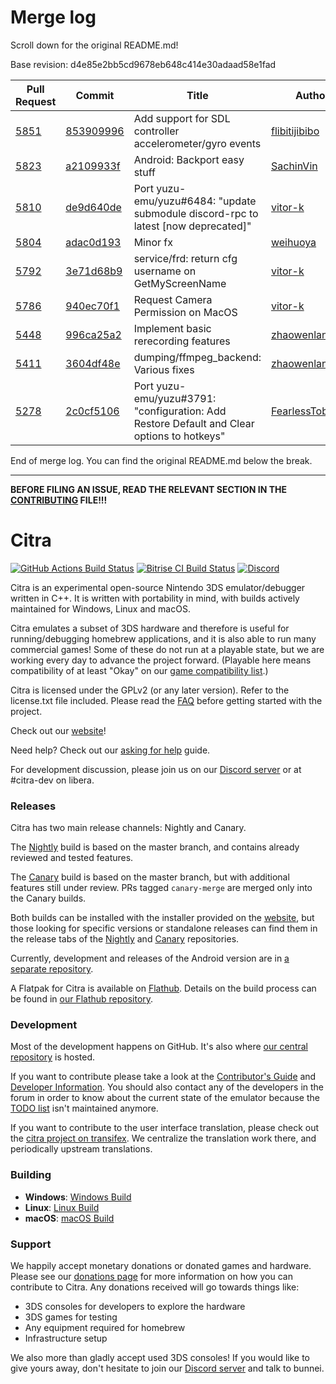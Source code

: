 # Merge log

Scroll down for the original README.md!

Base revision: d4e85e2bb5cd9678eb648c414e30adaad58e1fad

|Pull Request|Commit|Title|Author|Merged?|
|----|----|----|----|----|
|[5851](https://github.com/citra-emu/citra/pull/5851)|[853909996](https://github.com/citra-emu/citra/pull/5851/files/)|Add support for SDL controller accelerometer/gyro events|[flibitijibibo](https://github.com/flibitijibibo)|Yes|
|[5823](https://github.com/citra-emu/citra/pull/5823)|[a2109933f](https://github.com/citra-emu/citra/pull/5823/files/)|Android: Backport easy stuff|[SachinVin](https://github.com/SachinVin)|Yes|
|[5810](https://github.com/citra-emu/citra/pull/5810)|[de9d640de](https://github.com/citra-emu/citra/pull/5810/files/)|Port yuzu-emu/yuzu#6484: "update submodule discord-rpc to latest [now deprecated]"|[vitor-k](https://github.com/vitor-k)|Yes|
|[5804](https://github.com/citra-emu/citra/pull/5804)|[adac0d193](https://github.com/citra-emu/citra/pull/5804/files/)|Minor fx|[weihuoya](https://github.com/weihuoya)|Yes|
|[5792](https://github.com/citra-emu/citra/pull/5792)|[3e71d68b9](https://github.com/citra-emu/citra/pull/5792/files/)|service/frd: return cfg username on GetMyScreenName|[vitor-k](https://github.com/vitor-k)|Yes|
|[5786](https://github.com/citra-emu/citra/pull/5786)|[940ec70f1](https://github.com/citra-emu/citra/pull/5786/files/)|Request Camera Permission on MacOS|[vitor-k](https://github.com/vitor-k)|Yes|
|[5448](https://github.com/citra-emu/citra/pull/5448)|[996ca25a2](https://github.com/citra-emu/citra/pull/5448/files/)|Implement basic rerecording features|[zhaowenlan1779](https://github.com/zhaowenlan1779)|Yes|
|[5411](https://github.com/citra-emu/citra/pull/5411)|[3604df48e](https://github.com/citra-emu/citra/pull/5411/files/)|dumping/ffmpeg_backend: Various fixes|[zhaowenlan1779](https://github.com/zhaowenlan1779)|Yes|
|[5278](https://github.com/citra-emu/citra/pull/5278)|[2c0cf5106](https://github.com/citra-emu/citra/pull/5278/files/)|Port yuzu-emu/yuzu#3791: "configuration: Add Restore Default and Clear options to hotkeys"|[FearlessTobi](https://github.com/FearlessTobi)|Yes|


End of merge log. You can find the original README.md below the break.

------

**BEFORE FILING AN ISSUE, READ THE RELEVANT SECTION IN THE [CONTRIBUTING](https://github.com/citra-emu/citra/wiki/Contributing#reporting-issues) FILE!!!**

# Citra

[![GitHub Actions Build Status](https://github.com/citra-emu/citra/workflows/citra-ci/badge.svg)](https://github.com/citra-emu/citra/actions)
[![Bitrise CI Build Status](https://app.bitrise.io/app/4ccd8e5720f0d13b/status.svg?token=H32TmbCwxb3OQ-M66KbAyw&branch=master)](https://app.bitrise.io/app/4ccd8e5720f0d13b)
[![Discord](https://img.shields.io/discord/220740965957107713?color=%237289DA&label=Citra&logo=discord&logoColor=white)](https://discord.gg/FAXfZV9)

Citra is an experimental open-source Nintendo 3DS emulator/debugger written in C++. It is written with portability in mind, with builds actively maintained for Windows, Linux and macOS.

Citra emulates a subset of 3DS hardware and therefore is useful for running/debugging homebrew applications, and it is also able to run many commercial games! Some of these do not run at a playable state, but we are working every day to advance the project forward. (Playable here means compatibility of at least "Okay" on our [game compatibility list](https://citra-emu.org/game).)

Citra is licensed under the GPLv2 (or any later version). Refer to the license.txt file included. Please read the [FAQ](https://citra-emu.org/wiki/faq/) before getting started with the project.

Check out our [website](https://citra-emu.org/)!

Need help? Check out our [asking for help](https://citra-emu.org/help/reference/asking/) guide.

For development discussion, please join us on our [Discord server](https://citra-emu.org/discord/) or at #citra-dev on libera.

### Releases

Citra has two main release channels: Nightly and Canary.

The [Nightly](https://github.com/citra-emu/citra-nightly) build is based on the master branch, and contains already reviewed and tested features.

The [Canary](https://github.com/citra-emu/citra-canary) build is based on the master branch, but with additional features still under review. PRs tagged `canary-merge` are merged only into the Canary builds.

Both builds can be installed with the installer provided on the [website](https://citra-emu.org/download/), but those looking for specific versions or standalone releases can find them in the release tabs of the [Nightly](https://github.com/citra-emu/citra-nightly/releases) and [Canary](https://github.com/citra-emu/citra-canary/releases) repositories.

Currently, development and releases of the Android version are in [a separate repository](https://github.com/citra-emu/citra-android).

A Flatpak for Citra is available on [Flathub](https://flathub.org/apps/details/org.citra_emu.citra). Details on the build process can be found in [our Flathub repository](https://github.com/flathub/org.citra_emu.citra).

### Development

Most of the development happens on GitHub. It's also where [our central repository](https://github.com/citra-emu/citra) is hosted.

If you want to contribute please take a look at the [Contributor's Guide](https://github.com/citra-emu/citra/wiki/Contributing) and [Developer Information](https://github.com/citra-emu/citra/wiki/Developer-Information). You should also contact any of the developers in the forum in order to know about the current state of the emulator because the [TODO list](https://docs.google.com/document/d/1SWIop0uBI9IW8VGg97TAtoT_CHNoP42FzYmvG1F4QDA) isn't maintained anymore.

If you want to contribute to the user interface translation, please check out the [citra project on transifex](https://www.transifex.com/citra/citra). We centralize the translation work there, and periodically upstream translations.

### Building

* __Windows__: [Windows Build](https://github.com/citra-emu/citra/wiki/Building-For-Windows)
* __Linux__: [Linux Build](https://github.com/citra-emu/citra/wiki/Building-For-Linux)
* __macOS__: [macOS Build](https://github.com/citra-emu/citra/wiki/Building-for-macOS)


### Support
We happily accept monetary donations or donated games and hardware. Please see our [donations page](https://citra-emu.org/donate/) for more information on how you can contribute to Citra. Any donations received will go towards things like:
* 3DS consoles for developers to explore the hardware
* 3DS games for testing
* Any equipment required for homebrew
* Infrastructure setup

We also more than gladly accept used 3DS consoles! If you would like to give yours away, don't hesitate to join our [Discord server](https://citra-emu.org/discord/) and talk to bunnei.
